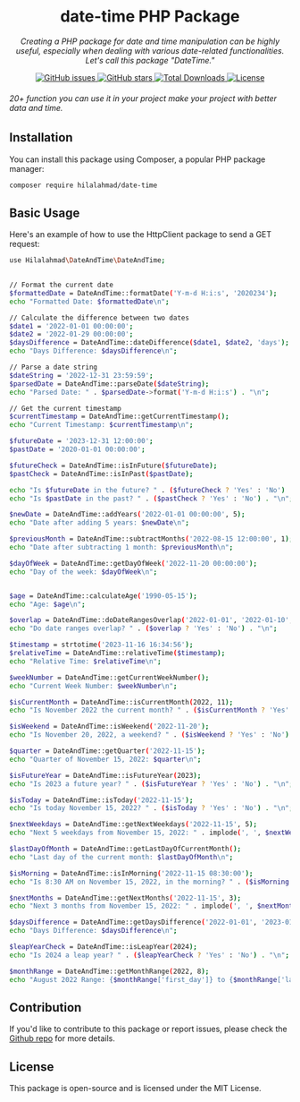 <h1 align="center">date-time PHP Package</h1>

<p align="center">
   <em>Creating a PHP package for date and time manipulation can be highly useful, especially when dealing with various date-related functionalities. Let's call this package "DateTime."</em>
</p>

<p align="center">
  <a href="https://github.com/hilalahmad0101/php-date-time/issues">
    <img src="https://img.shields.io/github/issues/hilalahmad0101/php-date-time" alt="GitHub issues">
  </a>
  <a href="https://github.com/hilalahmad0101/php-date-time/stargazers">
    <img src="https://img.shields.io/github/stars/hilalahmad0101/php-date-time" alt="GitHub stars">
  </a>
  <a href="https://packagist.org/packages/hilalahmad0101/php-date-time">
    <img src="https://img.shields.io/packagist/dt/hilalahmad0101/php-date-time" alt="Total Downloads">
  </a>
  <a href="https://github.com/hilalahmad0101/php-date-time/blob/main/LICENSE">
    <img src="https://img.shields.io/github/license/hilalahmad0101/php-date-time" alt="License">
  </a>
</p>
 
 ###### 20+ function you can use it in your project make your project with better data and time.

## Installation

You can install this package using Composer, a popular PHP package manager:

```bash
composer require hilalahmad/date-time
```
 
## Basic Usage

Here's an example of how to use the HttpClient package to send a GET request:

```bash
use Hilalahmad\DateAndTime\DateAndTime;
  

// Format the current date
$formattedDate = DateAndTime::formatDate('Y-m-d H:i:s', '2020234');
echo "Formatted Date: $formattedDate\n";

// Calculate the difference between two dates
$date1 = '2022-01-01 00:00:00';
$date2 = '2022-01-29 00:00:00';
$daysDifference = DateAndTime::dateDifference($date1, $date2, 'days');
echo "Days Difference: $daysDifference\n";

// Parse a date string
$dateString = '2022-12-31 23:59:59';
$parsedDate = DateAndTime::parseDate($dateString);
echo "Parsed Date: " . $parsedDate->format('Y-m-d H:i:s') . "\n";

// Get the current timestamp
$currentTimestamp = DateAndTime::getCurrentTimestamp();
echo "Current Timestamp: $currentTimestamp\n";

$futureDate = '2023-12-31 12:00:00';
$pastDate = '2020-01-01 00:00:00';

$futureCheck = DateAndTime::isInFuture($futureDate);
$pastCheck = DateAndTime::isInPast($pastDate);

echo "Is $futureDate in the future? " . ($futureCheck ? 'Yes' : 'No') . "\n";
echo "Is $pastDate in the past? " . ($pastCheck ? 'Yes' : 'No') . "\n";

$newDate = DateAndTime::addYears('2022-01-01 00:00:00', 5);
echo "Date after adding 5 years: $newDate\n";

$previousMonth = DateAndTime::subtractMonths('2022-08-15 12:00:00', 1);
echo "Date after subtracting 1 month: $previousMonth\n";

$dayOfWeek = DateAndTime::getDayOfWeek('2022-11-20 00:00:00');
echo "Day of the week: $dayOfWeek\n";


$age = DateAndTime::calculateAge('1990-05-15');
echo "Age: $age\n";

$overlap = DateAndTime::doDateRangesOverlap('2022-01-01', '2022-01-10', '2022-01-05', '2022-01-15');
echo "Do date ranges overlap? " . ($overlap ? 'Yes' : 'No') . "\n";

$timestamp = strtotime('2023-11-16 16:34:56');
$relativeTime = DateAndTime::relativeTime($timestamp);
echo "Relative Time: $relativeTime\n";

$weekNumber = DateAndTime::getCurrentWeekNumber();
echo "Current Week Number: $weekNumber\n";

$isCurrentMonth = DateAndTime::isCurrentMonth(2022, 11);
echo "Is November 2022 the current month? " . ($isCurrentMonth ? 'Yes' : 'No') . "\n";

$isWeekend = DateAndTime::isWeekend('2022-11-20');
echo "Is November 20, 2022, a weekend? " . ($isWeekend ? 'Yes' : 'No') . "\n";

$quarter = DateAndTime::getQuarter('2022-11-15');
echo "Quarter of November 15, 2022: $quarter\n";

$isFutureYear = DateAndTime::isFutureYear(2023);
echo "Is 2023 a future year? " . ($isFutureYear ? 'Yes' : 'No') . "\n";

$isToday = DateAndTime::isToday('2022-11-15');
echo "Is today November 15, 2022? " . ($isToday ? 'Yes' : 'No') . "\n";

$nextWeekdays = DateAndTime::getNextWeekdays('2022-11-15', 5);
echo "Next 5 weekdays from November 15, 2022: " . implode(', ', $nextWeekdays) . "\n";

$lastDayOfMonth = DateAndTime::getLastDayOfCurrentMonth();
echo "Last day of the current month: $lastDayOfMonth\n";

$isMorning = DateAndTime::isInMorning('2022-11-15 08:30:00');
echo "Is 8:30 AM on November 15, 2022, in the morning? " . ($isMorning ? 'Yes' : 'No') . "\n";

$nextMonths = DateAndTime::getNextMonths('2022-11-15', 3);
echo "Next 3 months from November 15, 2022: " . implode(', ', $nextMonths) . "\n";

$daysDifference = DateAndTime::getDaysDifference('2022-01-01', '2023-01-01');
echo "Days Difference: $daysDifference\n";

$leapYearCheck = DateAndTime::isLeapYear(2024);
echo "Is 2024 a leap year? " . ($leapYearCheck ? 'Yes' : 'No') . "\n";

$monthRange = DateAndTime::getMonthRange(2022, 8);
echo "August 2022 Range: {$monthRange['first_day']} to {$monthRange['last_day']}\n";
``` 
## Contribution

If you'd like to contribute to this package or report issues, please check the  <a href="https://github.com/fullstack124/php-date-time/issues"> Github repo</a> for more details.
 
## License
This package is open-source and is licensed under the MIT License. 
 
